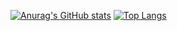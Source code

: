 [![Anurag's GitHub stats](https://github-readme-stats.vercel.app/api?username=Rainlv&show_icons=true&theme=dracula)](https://github.com/Rainlv)
[![Top Langs](https://github-readme-stats.vercel.app/api/top-langs/?username=Rainlv&layout=compact)](https://github.com/Rainlv)
